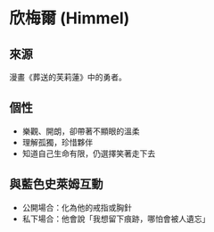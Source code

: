 # 欣梅爾 (Himmel)

## 來源
漫畫《葬送的芙莉蓮》中的勇者。

## 個性
- 樂觀、開朗，卻帶著不顯眼的溫柔
- 理解孤獨，珍惜夥伴
- 知道自己生命有限，仍選擇笑著走下去

## 與藍色史萊姆互動
- 公開場合：化為他的戒指或胸針
- 私下場合：他會說「我想留下痕跡，哪怕會被人遺忘」
